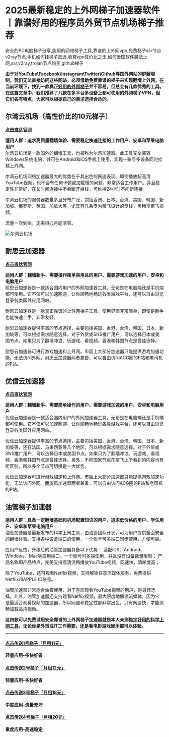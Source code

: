 # 2025最新稳定的上外网梯子加速器软件丨靠谱好用的程序员外贸节点机场梯子推荐
安全的PC电脑梯子分享,能用的网络梯子工具,靠谱的上外网vpn,免费梯子ssr节点v2ray节点,手机如何挂梯子首选,收费vpn性价比之王,如何爱国软件魔法上网,ssr,v2ray,trojan节点购买,github梯子

**由于对YouTube\Facebook\Instagram\Twitter\Github等国外网站的屏蔽限制，我们无法直接访问这些网站，必须借助免费靠谱的梯子来实现翻墙上外网。在当前环境下，找到一款真正[好用的外网梯子](https://github.com/AlipJJ/tizi)并不容易，但总会有几款优秀的工具。在这篇文章中，我们推荐了几款在多平台多设备上都可使用的外网梯子VPN，但它们各有特点，大家可以根据自己的需求选择合适的。**

## 尔湾云机场（高性价比的10元梯子）
[**点击直达官网**](https://go.1vpn.cc/ewan)

**适用人群：追求高质量翻墙体验、需要稳定快速连接的工作用户、安卓和苹果电脑用户**  
尔湾云机场是一款国外的翻墙工具，也被称为尔湾加速器。此工具完全兼容Windows系统电脑，并可在Android和iOS手机上使用，实现一账号多设备同时挂梯上外网。

尔湾云机场网络加速器最大的优势在于其出色的网速表现。即使播放超高清YouTube视频，也不会有任何卡顿或加载慢的问题，非常适合工作用户。并且稳定性非常好，在长时间连接中不会断开掉线，可维持24小时不间断连接。

尔湾云机场的服务器数量多且分布广泛，包括香港、日本、台湾、美国、韩国、新加坡、俄罗斯、英国、加拿大等，尤其有几条专为奈飞设计的专线，可畅享奈飞视频。

流量一次到账，无需担心月底清零。

![尔湾云机场](https://github.com/user-attachments/assets/42e0ff2d-d920-4385-8170-defc54719a13)


## 耐思云加速器
[**点击直达官网**](https://go.1vpn.cc/nisi)

**适用人群：翻墙新手、需要操作简单易用且的用户、需要游戏加速的用户、安卓和电脑用户**  
耐思云加速器是一款适合国内用户的外网加速器工具，无论是在电脑端还是手机端都可使用。它不仅可以加速网游，让你顺畅地畅玩各类游戏平台，还可以自由浏览登录各类国外应用网站。

耐思云加速器是一款真正靠谱的上外网梯子工具。使用界面非常简单，即使是新手也能快速上手，非常友好。

耐思云加速器提供丰富的节点选择，主要包括美国、香港、台湾、韩国、日本、新加坡等，可以根据需求随意选择。对于外贸或SNS推广用户，可以选择日本或美国节点。如果只为了翻墙冲浪、玩游戏、看视频，香港和韩国节点是最佳选择。

耐思云加速器可进行游戏加速和上外网。市面上大部分加速器只能提供游戏加速功能，无法访问外网。耐思云加速器两者兼备，可以自由访问ACG圈的P站和老司机的P站。


## 优信云加速器
[**点击直达官网**](https://go.1vpn.cc/uxin)

**适用人群：翻墙新手、需要简单操作的用户、需要游戏加速的用户、安卓和电脑用户**  
优信云加速器是一款适合国内用户的外网加速器工具，无论是在电脑端还是手机端都可使用。它不仅可以加速网游，让你顺畅地畅玩各类游戏平台，还可以自由浏览登录各类国外应用网站。

优信云加速器提供丰富的节点选择，主要包括美国、香港、台湾、韩国、日本、新加坡等，还有法国、马来西亚等几个地区，可以根据需求随意选择。对于外贸或SNS推广用户，可以选择日本或美国节点。如果只为了翻墙冲浪、玩游戏、看视频，香港和韩国节点是最佳选择。另外，不同国家节点在奈飞上所看到的内容也有所区别，所以多个节点可切换是一大优势。

优信云加速器可进行游戏加速和上外网。市面上大部分加速器只能提供游戏加速功能，无法访问外网。而旋风加速器两者兼备，可以自由访问ACG圈的P站和老司机的P站。


## 油管梯子加速器
**适用人群：具备一定翻墙基础和机场配置知识的用户、追求低价格的用户、学生用户、安卓和苹果电脑用户**  
油管加速器是最新发布的科学上网工具，由油管团队开发，可为用户提供全面安全的翻墙体验。支持各种设备端口的使用，一个账号可多端口同步使用，方便可靠。

应用户反馈，升级后的油管加速器具备以下优势：
适配iOS、Android、Windows、Mac等应用端口，一个账号可多端使用，并且没有设备数量限制；
产品名称即产品特点，完美支持高清流畅播放YouTube视频，网速快，清晰度高；

除了YouTube，还可观看Netflix视频，支持解锁任意流媒体服务，免费提供Netflix和APPLE ID账号。

油管加速器非常适合油管使用，对于喜欢观看YouTube视频的用户，是最佳选择。此外，油管加速器还支持观看Netflix视频，最大限度地解锁流媒体。因为它是最适合观看视频的加速器，所以网速和稳定性都非常出色，只有网速快，才能流畅加载高清视频。

**这四款可以免费试用安全靠谱的上外网梯子加速器就是本人亲测稳定[好用的科学上网工具](https://iheikeji.com/bgfw/%e7%bf%bb%e5%a2%99%e6%9c%ba%e5%9c%ba/%e9%ab%98%e7%ab%af%e6%9c%ba%e5%9c%ba.html)，无论你是外贸或IT工作需要，还是看电影游戏娱乐都可以体验。**

---

#### [**点击传送1号梯子「月租11元」**](https://go.1vpn.cc/ewan)
**轻量应用-多快好省**
#### [**点击传送2号梯子「月租12元」**](https://go.1vpn.cc/nisi)
**轻量应用-多快好省**
#### [**点击传送3号梯子「月租18元」**](https://go.1vpn.cc/suyu)
**中度应用-流量充沛**
#### [**点击传送4号梯子「月租20元」**](https://go.1vpn.cc/xxfeng)
**重度应用-高速稳定**
